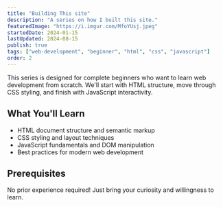 ```yaml
---
title: "Building This site"
description: "A series on how I built this site."
featuredImage: "https://i.imgur.com/MfoYUsj.jpeg"
startedDate: 2024-01-15
lastUpdated: 2024-08-15
publish: true
tags: ["web-development", "beginner", "html", "css", "javascript"]
order: 2
---
```


This series is designed for complete beginners who want to learn web development from scratch. We'll start with HTML structure, move through CSS styling, and finish with JavaScript interactivity.

## What You'll Learn
- HTML document structure and semantic markup
- CSS styling and layout techniques
- JavaScript fundamentals and DOM manipulation
- Best practices for modern web development

## Prerequisites
No prior experience required! Just bring your curiosity and willingness to learn.


